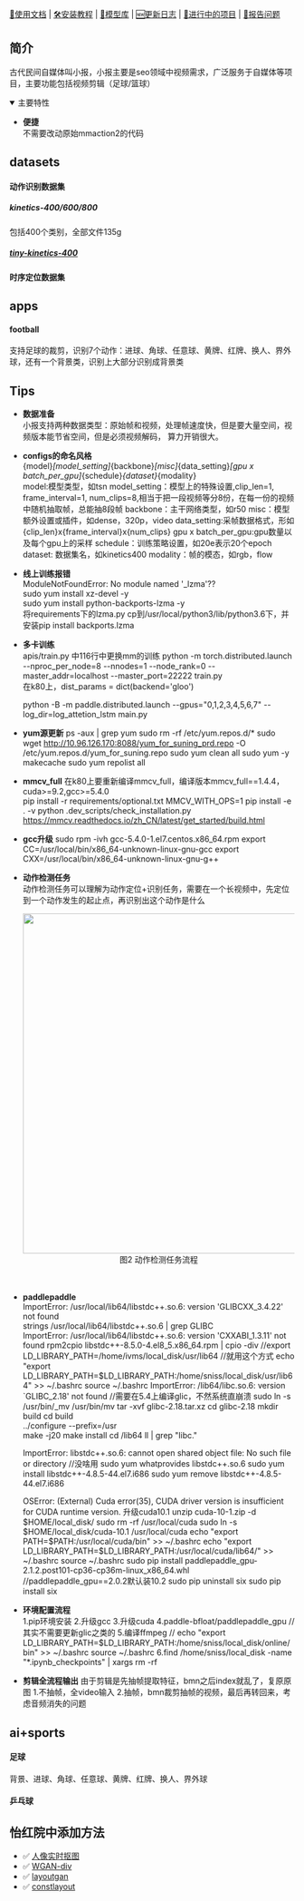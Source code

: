 [📘使用文档]() |
[🛠安装教程]() |
[👀模型库]() |
[🆕更新日志]() |
[🚀进行中的项目]() |
[🤔报告问题]()

</div>

 ## 简介
古代民间自媒体叫小报，小报主要是seo领域中视频需求，广泛服务于自媒体等项目，主要功能包括视频剪辑（足球/篮球）

<details open>
<summary>主要特性</summary>

- **便捷**     
    不需要改动原始mmaction2的代码

</details>

## datasets
#### 动作识别数据集
##### kinetics-400/600/800
包括400个类别，全部文件135g
#####  [tiny-kinetics-400](https://github.com/Tramac/tiny-kinetics-400)

#### 时序定位数据集


## apps
#### football
支持足球的裁剪，识别7个动作：进球、角球、任意球、黄牌、红牌、换人、界外球，还有一个背景类，识别上大部分识别成背景类






## Tips
- **数据准备**         
    小报支持两种数据类型：原始帧和视频，处理帧速度快，但是要大量空间，视频版本能节省空间，但是必须视频解码，
    算力开销很大。  

- **configs的命名风格**   
    {model}_[model_setting]_{backbone}_[misc]_{data_setting}_[gpu x batch_per_gpu]_{schedule}_{dataset}_{modality}    
    model:模型类型，如tsn
    model_setting：模型上的特殊设置,clip_len=1, frame_interval=1, num_clips=8,相当于把一段视频等分8份，在每一份的视频中随机抽取帧，总能抽8段帧
    backbone：主干网络类型，如r50
    misc：模型额外设置或插件，如dense，320p，video
    data_setting:采帧数据格式，形如{clip_len}x{frame_interval}x{num_clips}
    gpu x batch_per_gpu:gpu数量以及每个gpu上的采样
    schedule：训练策略设置，如20e表示20个epoch
    dataset: 数据集名，如kinetics400
    modality：帧的模态，如rgb，flow

- **线上训练报错**      
    ModuleNotFoundError: No module named '_lzma'??     
    sudo yum install xz-devel -y    
    sudo yum install python-backports-lzma -y    
    将requirements下的lzma.py cp到/usr/local/python3/lib/python3.6下，并安装pip install backports.lzma    

- **多卡训练**    
    apis/train.py 中116行中更换mm的训练
    python -m torch.distributed.launch   --nproc_per_node=8   --nnodes=1 --node_rank=0     --master_addr=localhost   --master_port=22222 	train.py        
    在k80上，dist_params = dict(backend='gloo')   
    
    python -B -m paddle.distributed.launch --gpus="0,1,2,3,4,5,6,7" --log_dir=log_attetion_lstm  main.py  
    
- **yum源更新**
    ps -aux | grep yum
    sudo rm -rf /etc/yum.repos.d/*
    sudo wget http://10.96.126.170:8088/yum_for_suning_prd.repo -O /etc/yum.repos.d/yum_for_suning.repo
    sudo yum clean all
    sudo yum -y makecache
    sudo yum repolist all

- **mmcv_full**
    在k80上要重新编译mmcv_full，编译版本mmcv_full==1.4.4，cuda>=9.2,gcc>=5.4.0   
    pip install -r requirements/optional.txt
    MMCV_WITH_OPS=1 pip install -e . -v
    python .dev_scripts/check_installation.py
    https://mmcv.readthedocs.io/zh_CN/latest/get_started/build.html

- **gcc升级**
    sudo rpm -ivh gcc-5.4.0-1.el7.centos.x86_64.rpm
    export CC=/usr/local/bin/x86_64-unknown-linux-gnu-gcc
    export CXX=/usr/local/bin/x86_64-unknown-linux-gnu-g++

- **动作检测任务**    
    动作检测任务可以理解为动作定位+识别任务，需要在一个长视频中，先定位到一个动作发生的起止点，再识别出这个动作是什么
    <center><img src='https://ai-studio-static-online.cdn.bcebos.com/035726fa5f544e3d8ead9ae687db67fbfd28af11fab44c48adf2643b325748f0' width=600></center>
    <center>图2 动作检测任务流程</center>
    <br></br>

- **paddlepaddle**   
    ImportError: /usr/local/lib64/libstdc++.so.6: version 'GLIBCXX_3.4.22' not found  
    strings /usr/local/lib64/libstdc++.so.6 | grep GLIBC   
    ImportError: /usr/local/lib64/libstdc++.so.6: version 'CXXABI_1.3.11' not found
    rpm2cpio libstdc++-8.5.0-4.el8_5.x86_64.rpm | cpio -div
    //export LD_LIBRARY_PATH=/home/ivms/local_disk/usr/lib64 //就用这个方式
    echo "export LD_LIBRARY_PATH=$LD_LIBRARY_PATH:/home/sniss/local_disk/usr/lib64" >> ~/.bashrc
    source ~/.bashrc
    ImportError: /lib64/libc.so.6: version `GLIBC_2.18' not found //需要在5.4上编译glic，不然系统直崩溃
    sudo ln -s /usr/bin/_mv /usr/bin/mv
    tar -xvf glibc-2.18.tar.xz
    cd glibc-2.18
    mkdir build
    cd build    
    ../configure --prefix=/usr    
    make -j20
    make install
    cd /lib64
    ll | grep "libc."
    
    ImportError: libstdc++.so.6: cannot open shared object file: No such file or directory //没啥用
    sudo yum whatprovides libstdc++.so.6
    sudo yum install libstdc++-4.8.5-44.el7.i686
    sudo yum remove libstdc++-4.8.5-44.el7.i686
    
    OSError: (External)  Cuda error(35), CUDA driver version is insufficient for CUDA runtime version.
    升级cuda10.1
    unzip cuda-10-1.zip -d $HOME/local_disk/
    sudo rm -rf /usr/local/cuda
    sudo ln -s $HOME/local_disk/cuda-10.1  /usr/local/cuda
    echo "export PATH=$PATH:/usr/local/cuda/bin" >> ~/.bashrc
    echo "export LD_LIBRARY_PATH=$LD_LIBRARY_PATH:/usr/local/cuda/lib64/" >> ~/.bashrc
    source ~/.bashrc
    sudo pip install paddlepaddle_gpu-2.1.2.post101-cp36-cp36m-linux_x86_64.whl //paddlepaddle_gpu==2.0.2默认装10.2
    sudo pip uninstall six
    sudo pip install six
    
- **环境配置流程**  
    1.pip环境安装
    2.升级gcc
    3.升级cuda
    4.paddle-bfloat/paddlepaddle_gpu //其实不需要更新glic之类的
    5.编译ffmpeg // 
    echo "export LD_LIBRARY_PATH=$LD_LIBRARY_PATH:/home/sniss/local_disk/online/bin" >> ~/.bashrc
    source ~/.bashrc
    6.find /home/sniss/local_disk -name "*.ipynb_checkpoints" | xargs rm -rf

- **剪辑全流程输出**
    由于剪辑是先抽帧提取特征，bmn之后index就乱了，复原原图
    1.不抽帧，全video输入
    2.抽帧，bmn裁剪抽帧的视频，最后再转回来，考虑音频消失的问题
    

  
    
  
    
  
    
## ai+sports
#### 足球
背景、进球、角球、任意球、黄牌、红牌、换人、界外球

#### 乒乓球



## 




## 怡红院中添加方法
- ✅ [人像实时抠图](https://arxiv.org/abs/1712.01026)
- ✅ [WGAN-div](https://arxiv.org/abs/1712.01026)
- ✅ [layoutgan](https://blog.csdn.net/u012193416/article/details/125716540?spm=1001.2014.3001.5501)
- ✅ [constlayout](https://blog.csdn.net/u012193416/article/details/125722049?spm=1001.2014.3001.5501)  







